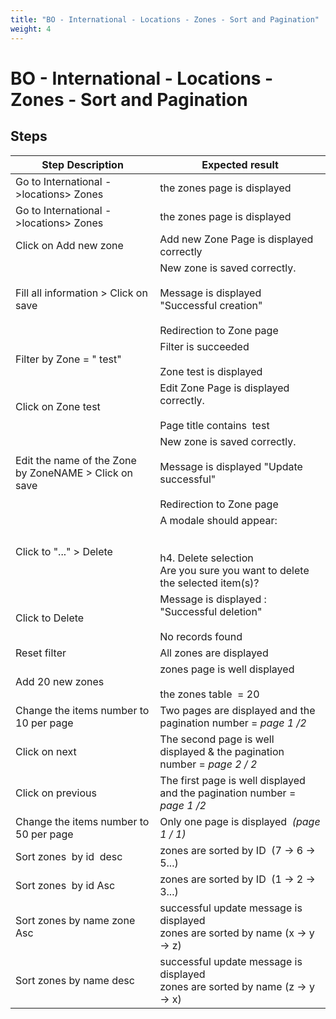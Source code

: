 ```yaml
---
title: "BO - International - Locations - Zones - Sort and Pagination"
weight: 4
---
```


# BO - International - Locations - Zones - Sort and Pagination
## Steps
| Step Description | Expected result |
| ----- | ----- |
| Go to International ->locations> Zones | the zones page is displayed |
| Go to International ->locations> Zones | the zones page is displayed |
| Click on Add new zone | Add new Zone Page is displayed correctly |
| Fill all information > Click on save | New zone is saved correctly.<br><br>Message is displayed "Successful creation"<br><br>Redirection to Zone page |
| Filter by Zone = " test" | Filter is succeeded<br><br>Zone test is displayed |
| Click on Zone test | Edit Zone Page is displayed correctly.<br><br>Page title contains  test |
| Edit the name of the Zone by ZoneNAME > Click on save | New zone is saved correctly.<br><br>Message is displayed "Update successful"<br><br>Redirection to Zone page |
| Click to "..." > Delete | A modale should appear:<br><br> <br>h4. Delete selection<br>Are you sure you want to delete the selected item(s)? |
| Click to Delete | Message is displayed : "Successful deletion"<br><br>No records found |
| Reset filter | All zones are displayed |
| Add 20 new zones | zones page is well displayed<br><br>the zones table  = 20 |
| Change the items number to 10 per page | Two pages are displayed and the pagination number = _page 1 /2_ |
| Click on next | The second page is well displayed & the pagination number = _page 2 / 2_ |
| Click on previous | The first page is well displayed and the pagination number = _page 1 /2_ |
| Change the items number to 50 per page | Only one page is displayed  _(page 1 / 1)_ |
| Sort zones  by id  desc | zones are sorted by ID  (7 -> 6 -> 5...) |
| Sort zones  by id Asc | zones are sorted by ID  (1 -> 2 -> 3...) |
| Sort zones by name zone Asc | successful update message is displayed<br>zones are sorted by name (x -> y -> z) |
| Sort zones by name desc | successful update message is displayed<br>zones are sorted by name (z -> y -> x) |
